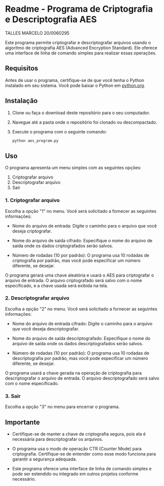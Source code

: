 # Readme - Programa de Criptografia e Descriptografia AES
TALLES MARCELO 20/0060295


Este programa permite criptografar e descriptografar arquivos usando o algoritmo de criptografia AES (Advanced Encryption Standard). Ele oferece uma interface de linha de comando simples para realizar essas operações.

## Requisitos

Antes de usar o programa, certifique-se de que você tenha o Python instalado em seu sistema. Você pode baixar o Python em [python.org](https://www.python.org/downloads/).

## Instalação

1. Clone ou faça o download deste repositório para o seu computador.

2. Navegue até a pasta onde o repositório foi clonado ou descompactado.

3. Execute o programa com o seguinte comando:

   ```bash
   python aes_program.py
   ```

## Uso

O programa apresenta um menu simples com as seguintes opções:

1. Criptografar arquivo
2. Descriptografar arquivo
3. Sair

### 1. Criptografar arquivo

Escolha a opção "1" no menu. Você será solicitado a fornecer as seguintes informações:

- Nome do arquivo de entrada: Digite o caminho para o arquivo que você deseja criptografar.

- Nome do arquivo de saída cifrado: Especifique o nome do arquivo de saída onde os dados criptografados serão salvos.

- Número de rodadas (10 por padrão): O programa usa 10 rodadas de criptografia por padrão, mas você pode especificar um número diferente, se desejar.

O programa gerará uma chave aleatória e usará o AES para criptografar o arquivo de entrada. O arquivo criptografado será salvo com o nome especificado, e a chave usada será exibida na tela.

### 2. Descriptografar arquivo

Escolha a opção "2" no menu. Você será solicitado a fornecer as seguintes informações:

- Nome do arquivo de entrada cifrado: Digite o caminho para o arquivo que você deseja descriptografar.

- Nome do arquivo de saída descriptografado: Especifique o nome do arquivo de saída onde os dados descriptografados serão salvos.

- Número de rodadas (10 por padrão): O programa usa 10 rodadas de descriptografia por padrão, mas você pode especificar um número diferente, se desejar.

O programa usará a chave gerada na operação de criptografia para descriptografar o arquivo de entrada. O arquivo descriptografado será salvo com o nome especificado.

### 3. Sair

Escolha a opção "3" no menu para encerrar o programa.

## Importante

- Certifique-se de manter a chave de criptografia segura, pois ela é necessária para descriptografar os arquivos.

- O programa usa o modo de operação CTR (Counter Mode) para criptografia. Certifique-se de entender como esse modo funciona para garantir a segurança adequada.

- Este programa oferece uma interface de linha de comando simples e pode ser estendido ou integrado em outros projetos conforme necessário.

